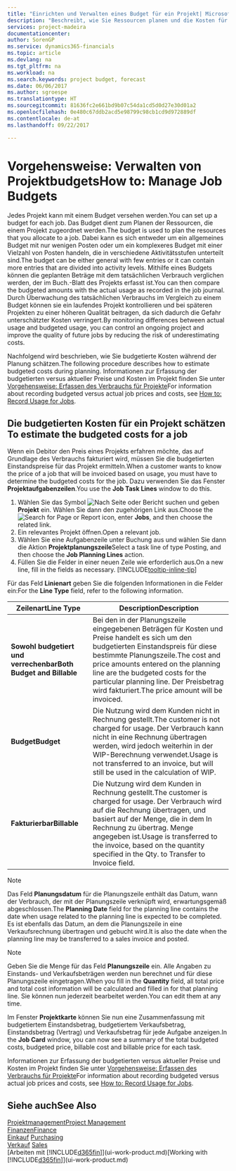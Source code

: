 ```yaml
---
title: "Einrichten und Verwalten eines Budget für ein Projekt| Microsoft Docs"
description: "Beschreibt, wie Sie Ressourcen planen und die Kosten für ein Projekt durch das Einrichten eines Budgets für jedes Projekt prognostizieren und steuern."
services: project-madeira
documentationcenter: 
author: SorenGP
ms.service: dynamics365-financials
ms.topic: article
ms.devlang: na
ms.tgt_pltfrm: na
ms.workload: na
ms.search.keywords: project budget, forecast
ms.date: 06/06/2017
ms.author: sgroespe
ms.translationtype: HT
ms.sourcegitcommit: 81636fc2e661bd9b07c54da1cd5d0d27e30d01a2
ms.openlocfilehash: 0e480c67ddb2acd5e98799c98cb1cd9d972889df
ms.contentlocale: de-at
ms.lasthandoff: 09/22/2017

---
```

# <a name="how-to-manage-job-budgets"></a><span data-ttu-id="854cb-103">Vorgehensweise: Verwalten von Projektbudgets</span><span class="sxs-lookup"><span data-stu-id="854cb-103">How to: Manage Job Budgets</span></span>
<span data-ttu-id="854cb-104">Jedes Projekt kann mit einem Budget versehen werden.</span><span class="sxs-lookup"><span data-stu-id="854cb-104">You can set up a budget for each job.</span></span> <span data-ttu-id="854cb-105">Das Budget dient zum Planen der Ressourcen, die einem Projekt zugeordnet werden.</span><span class="sxs-lookup"><span data-stu-id="854cb-105">The budget is used to plan the resources that you allocate to a job.</span></span> <span data-ttu-id="854cb-106">Dabei kann es sich entweder um ein allgemeines Budget mit nur wenigen Posten oder um ein komplexeres Budget mit einer Vielzahl von Posten handeln, die in verschiedene Aktivitätsstufen unterteilt sind.</span><span class="sxs-lookup"><span data-stu-id="854cb-106">The budget can be either general with few entries or it can contain more entries that are divided into activity levels.</span></span> <span data-ttu-id="854cb-107">Mithilfe eines Budgets können die geplanten Beträge mit dem tatsächlichen Verbrauch verglichen werden, der im Buch.-Blatt des Projekts erfasst ist.</span><span class="sxs-lookup"><span data-stu-id="854cb-107">You can then compare the budgeted amounts with the actual usage as recorded in the job journal.</span></span> <span data-ttu-id="854cb-108">Durch Überwachung des tatsächlichen Verbrauchs im Vergleich zu einem Budget können sie ein laufendes Projekt kontrollieren und bei späteren Projekten zu einer höheren Qualität beitragen, da sich dadurch die Gefahr unterschätzter Kosten verringert.</span><span class="sxs-lookup"><span data-stu-id="854cb-108">By monitoring differences between actual usage and budgeted usage, you can control an ongoing project and improve the quality of future jobs by reducing the risk of underestimating costs.</span></span>

<span data-ttu-id="854cb-109">Nachfolgend wird beschrieben, wie Sie budgetierte Kosten während der Planung schätzen.</span><span class="sxs-lookup"><span data-stu-id="854cb-109">The following procedure describes how to estimate budgeted costs during planning.</span></span> <span data-ttu-id="854cb-110">Informationen zur Erfassung der budgetierten versus aktueller Preise und Kosten im Projekt finden Sie unter [Vorgehensweise: Erfassen des Verbrauchs für Projekte](projects-how-record-job-usage.md)</span><span class="sxs-lookup"><span data-stu-id="854cb-110">For information about recording budgeted versus actual job prices and costs, see [How to: Record Usage for Jobs](projects-how-record-job-usage.md).</span></span>  

## <span data-ttu-id="854cb-111"><a name="JobBudgetCosts"></a> Die budgetierten Kosten für ein Projekt schätzen</span><span class="sxs-lookup"><span data-stu-id="854cb-111"><a name="JobBudgetCosts"></a> To estimate the budgeted costs for a job</span></span>
<span data-ttu-id="854cb-112">Wenn ein Debitor den Preis eines Projekts erfahren möchte, das auf Grundlage des Verbrauchs fakturiert wird, müssen Sie die budgetierten Einstandspreise für das Projekt ermitteln.</span><span class="sxs-lookup"><span data-stu-id="854cb-112">When a customer wants to know the price of a job that will be invoiced based on usage, you must have to determine the budgeted costs for the job.</span></span> <span data-ttu-id="854cb-113">Dazu verwenden Sie das Fenster **Projektaufgabenzeilen**.</span><span class="sxs-lookup"><span data-stu-id="854cb-113">You use the **Job Task Lines** window to do this.</span></span>

1. <span data-ttu-id="854cb-114">Wählen Sie das Symbol ![Nach Seite oder Bericht suchen](media/ui-search/search_small.png "Nach Seite oder Bericht suchen") und geben **Projekt** ein. Wählen Sie dann den zugehörigen Link aus.</span><span class="sxs-lookup"><span data-stu-id="854cb-114">Choose the ![Search for Page or Report](media/ui-search/search_small.png "Search for Page or Report icon") icon, enter **Jobs**, and then choose the related link.</span></span>  
2. <span data-ttu-id="854cb-115">Ein relevantes Projekt öffnen.</span><span class="sxs-lookup"><span data-stu-id="854cb-115">Open a relevant job.</span></span>
3. <span data-ttu-id="854cb-116">Wählen Sie eine Aufgabenzeile unter Buchung aus und wählen Sie dann die Aktion **Projektplanungszeile**</span><span class="sxs-lookup"><span data-stu-id="854cb-116">Select a task line of type Posting, and then choose the **Job Planning Lines** action.</span></span>
4. <span data-ttu-id="854cb-117">Füllen Sie die Felder in einer neuen Zeile wie erforderlich aus.</span><span class="sxs-lookup"><span data-stu-id="854cb-117">On a new line, fill in the fields as necessary.</span></span> [!INCLUDE[tooltip-inline-tip](includes/tooltip-inline-tip_md.md)]   

<span data-ttu-id="854cb-118">Für das Feld **Linienart** geben Sie die folgenden Informationen in die Felder ein:</span><span class="sxs-lookup"><span data-stu-id="854cb-118">For the **Line Type** field, refer to the following information.</span></span>  

| <span data-ttu-id="854cb-119">Zeilenart</span><span class="sxs-lookup"><span data-stu-id="854cb-119">Line Type</span></span> | <span data-ttu-id="854cb-120">Description</span><span class="sxs-lookup"><span data-stu-id="854cb-120">Description</span></span> |
| --- | --- |
| <span data-ttu-id="854cb-121">**Sowohl budgetiert und verrechenbar**</span><span class="sxs-lookup"><span data-stu-id="854cb-121">**Both Budget and Billable**</span></span> |<span data-ttu-id="854cb-122">Bei den in der Planungszeile eingegebenen Beträgen für Kosten und Preise handelt es sich um den budgetierten Einstandspreis für diese bestimmte Planungszeile.</span><span class="sxs-lookup"><span data-stu-id="854cb-122">The cost and price amounts entered on the planning line are the budgeted costs for the particular planning line.</span></span> <span data-ttu-id="854cb-123">Der Preisbetrag wird fakturiert.</span><span class="sxs-lookup"><span data-stu-id="854cb-123">The price amount will be invoiced.</span></span> |
| <span data-ttu-id="854cb-124">**Budget**</span><span class="sxs-lookup"><span data-stu-id="854cb-124">**Budget**</span></span> |<span data-ttu-id="854cb-125">Die Nutzung wird dem Kunden nicht in Rechnung gestellt.</span><span class="sxs-lookup"><span data-stu-id="854cb-125">The customer is not charged for usage.</span></span> <span data-ttu-id="854cb-126">Der Verbrauch kann nicht in eine Rechnung übertragen werden, wird jedoch weiterhin in der WIP-Berechnung verwendet.</span><span class="sxs-lookup"><span data-stu-id="854cb-126">Usage is not transferred to an invoice, but will still be used in the calculation of WIP.</span></span> |
| <span data-ttu-id="854cb-127">**Fakturierbar**</span><span class="sxs-lookup"><span data-stu-id="854cb-127">**Billable**</span></span> |<span data-ttu-id="854cb-128">Die Nutzung wird dem Kunden in Rechnung gestellt.</span><span class="sxs-lookup"><span data-stu-id="854cb-128">The customer is charged for usage.</span></span> <span data-ttu-id="854cb-129">Der Verbrauch wird auf die Rechnung übertragen, und basiert auf der Menge, die in dem In Rechnung zu übertrag. Menge angegeben ist.</span><span class="sxs-lookup"><span data-stu-id="854cb-129">Usage is transferred to the invoice, based on the quantity specified in the Qty. to Transfer to Invoice field.</span></span> |

> [!NOTE]  
>   <span data-ttu-id="854cb-130">Das Feld **Planungsdatum** für die Planungszeile enthält das Datum, wann der Verbrauch, der mit der Planungszeile verknüpft wird, erwartungsgemäß abgeschlossen.</span><span class="sxs-lookup"><span data-stu-id="854cb-130">The **Planning Date** field for the planning line contains the date when usage related to the planning line is expected to be completed.</span></span> <span data-ttu-id="854cb-131">Es ist ebenfalls das Datum, an dem die Planungszeile in eine Verkaufsrechnung übertragen und gebucht wird.</span><span class="sxs-lookup"><span data-stu-id="854cb-131">It is also the date when the planning line may be transferred to a sales invoice and posted.</span></span>  

> [!NOTE]  
>   <span data-ttu-id="854cb-132">Geben Sie die Menge für das Feld **Planungszeile** ein. Alle Angaben zu Einstands- und Verkaufsbeträgen werden nun berechnet und für diese Planungszeile eingetragen.</span><span class="sxs-lookup"><span data-stu-id="854cb-132">When you fill in the **Quantity** field, all total price and total cost information will be calculated and filled in for that planning line.</span></span> <span data-ttu-id="854cb-133">Sie können nun jederzeit bearbeitet werden.</span><span class="sxs-lookup"><span data-stu-id="854cb-133">You can edit them at any time.</span></span>

<span data-ttu-id="854cb-134">Im Fenster **Projektkarte** können Sie nun eine Zusammenfassung mit budgetiertem Einstandsbetrag, budgetiertem Verkaufsbetrag, Einstandsbetrag (Vertrag) und Verkaufsbetrag für jede Aufgabe anzeigen.</span><span class="sxs-lookup"><span data-stu-id="854cb-134">In the **Job Card** window, you can now see a summary of the total budgeted costs, budgeted price, billable cost and billable price for each task.</span></span>

<span data-ttu-id="854cb-135">Informationen zur Erfassung der budgetierten versus aktueller Preise und Kosten im Projekt finden Sie unter [Vorgehensweise: Erfassen des Verbrauchs für Projekte](projects-how-record-job-usage.md)</span><span class="sxs-lookup"><span data-stu-id="854cb-135">For information about recording budgeted versus actual job prices and costs, see [How to: Record Usage for Jobs](projects-how-record-job-usage.md).</span></span>

## <a name="see-also"></a><span data-ttu-id="854cb-136">Siehe auch</span><span class="sxs-lookup"><span data-stu-id="854cb-136">See Also</span></span>
[<span data-ttu-id="854cb-137">Projektmanagement</span><span class="sxs-lookup"><span data-stu-id="854cb-137">Project Management</span></span>](projects-manage-projects.md)  
[<span data-ttu-id="854cb-138">Finanzen</span><span class="sxs-lookup"><span data-stu-id="854cb-138">Finance</span></span>](finance.md)  
<span data-ttu-id="854cb-139">[Einkauf](purchasing-manage-purchasing.md)       </span><span class="sxs-lookup"><span data-stu-id="854cb-139">[Purchasing](purchasing-manage-purchasing.md)       </span></span>  
<span data-ttu-id="854cb-140">[Verkauf](sales-manage-sales.md)    </span><span class="sxs-lookup"><span data-stu-id="854cb-140">[Sales](sales-manage-sales.md)    </span></span>  
<span data-ttu-id="854cb-141">[Arbeiten mit [!INCLUDE[d365fin](includes/d365fin_md.md)]](ui-work-product.md)</span><span class="sxs-lookup"><span data-stu-id="854cb-141">[Working with [!INCLUDE[d365fin](includes/d365fin_md.md)]](ui-work-product.md)</span></span>  

